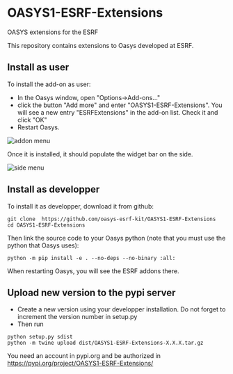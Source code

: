 # OASYS1-ESRF-Extensions
OASYS extensions for the ESRF

This repository contains extensions to Oasys developed at ESRF. 

## Install as user

To install the add-on as user: 

+ In the Oasys window, open "Options->Add-ons..."
+ click the button "Add more" and enter "OASYS1-ESRF-Extensions". You will see a new entry "ESRFExtensions" in the add-on list. Check it and click "OK"
+ Restart Oasys.

![addon menu](https://github.com/oasys-esrf-kit/OASYS1-ESRF-Extensions/blob/master/images/image2.png "addon menu")

Once it is installed, it should populate the widget bar on the side.

![side menu](https://github.com/oasys-esrf-kit/OASYS1-ESRF-Extensions/blob/master/images/image1.png "side menu")

## Install as developper

To install it as developper, download it from github:
```
git clone  https://github.com/oasys-esrf-kit/OASYS1-ESRF-Extensions
cd OASYS1-ESRF-Extensions
```

Then link the source code to your Oasys python (note that you must use the python that Oasys uses):  
```
python -m pip install -e . --no-deps --no-binary :all:
```

When restarting Oasys, you will see the ESRF addons there.


## Upload new version to the pypi server

+ Create a new version using your developper installation. Do not forget to increment the version number in setup.py
+ Then run 
```
python setup.py sdist
python -m twine upload dist/OASYS1-ESRF-Extensions-X.X.X.tar.gz
```

You need an account in pypi.org and be authorized in https://pypi.org/project/OASYS1-ESRF-Extensions/


